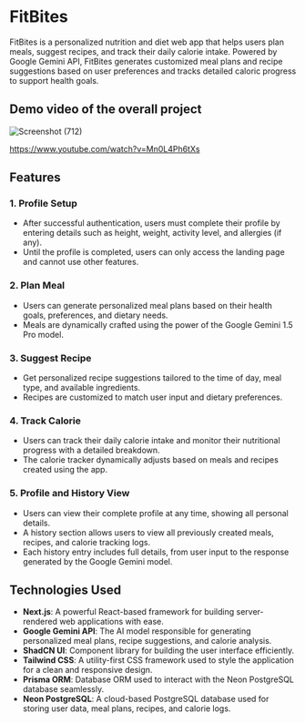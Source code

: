 # FitBites

FitBites is a personalized nutrition and diet web app that helps users plan meals, suggest recipes, and track their daily calorie intake. Powered by Google Gemini API, FitBites generates customized meal plans and recipe suggestions based on user preferences and tracks detailed caloric progress to support health goals.

## Demo video of the overall project

![Screenshot (712)](https://github.com/user-attachments/assets/63110cd6-ea64-4dd2-82aa-b7dc61a06d81)

https://www.youtube.com/watch?v=Mn0L4Ph6tXs

## Features

### 1. **Profile Setup**
   - After successful authentication, users must complete their profile by entering details such as height, weight, activity level, and allergies (if any).
   - Until the profile is completed, users can only access the landing page and cannot use other features.

### 2. **Plan Meal**
   - Users can generate personalized meal plans based on their health goals, preferences, and dietary needs.
   - Meals are dynamically crafted using the power of the Google Gemini 1.5 Pro model.

### 3. **Suggest Recipe**
   - Get personalized recipe suggestions tailored to the time of day, meal type, and available ingredients.
   - Recipes are customized to match user input and dietary preferences.

### 4. **Track Calorie**
   - Users can track their daily calorie intake and monitor their nutritional progress with a detailed breakdown.
   - The calorie tracker dynamically adjusts based on meals and recipes created using the app.

### 5. **Profile and History View**
   - Users can view their complete profile at any time, showing all personal details.
   - A history section allows users to view all previously created meals, recipes, and calorie tracking logs.
   - Each history entry includes full details, from user input to the response generated by the Google Gemini model.

## Technologies Used

- **Next.js**: A powerful React-based framework for building server-rendered web applications with ease.
- **Google Gemini API**: The AI model responsible for generating personalized meal plans, recipe suggestions, and calorie analysis.
- **ShadCN UI**: Component library for building the user interface efficiently.
- **Tailwind CSS**: A utility-first CSS framework used to style the application for a clean and responsive design.
- **Prisma ORM**: Database ORM used to interact with the Neon PostgreSQL database seamlessly.
- **Neon PostgreSQL**: A cloud-based PostgreSQL database used for storing user data, meal plans, recipes, and calorie logs.
